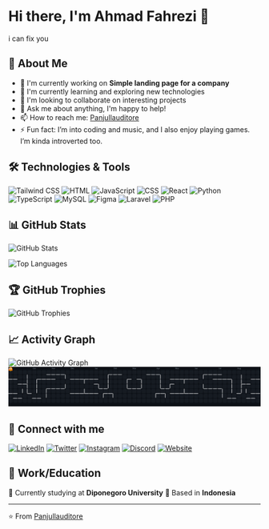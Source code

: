 # Hi there, I'm Ahmad Fahrezi 👋

i can fix you

## 🚀 About Me
- 🔭 I'm currently working on **Simple landing page for a company**
- 🌱 I'm currently learning and exploring new technologies
- 👯 I'm looking to collaborate on interesting projects
- 💬 Ask me about anything, I'm happy to help!
- 📫 How to reach me: [Panjullauditore](https://github.com/Panjullauditore)
- ⚡ Fun fact: I’m into coding and music, and I also enjoy playing games. I’m kinda introverted too.

## 🛠️ Technologies & Tools
![Tailwind CSS](https://img.shields.io/badge/_Tailwind_CSS-333333?style=flat&logo=tailwind-css&logoColor=blue)
![HTML](https://img.shields.io/badge/_HTML-333333?style=flat&logo=html5)
![JavaScript](https://img.shields.io/badge/_JavaScript-333333?style=flat&logo=javascript)
![CSS](https://img.shields.io/badge/_CSS-333333?style=flat&logo=css3)
![React](https://img.shields.io/badge/_React-333333?style=flat&logo=react)
![Python](https://img.shields.io/badge/_Python-333333?style=flat&logo=python)
![TypeScript](https://img.shields.io/badge/_TypeScript-333333?style=flat&logo=typescript)
![MySQL](https://img.shields.io/badge/_MySQL-333333?style=flat&logo=mysql)
![Figma](https://img.shields.io/badge/_Figma-333333?style=flat&logo=figma)
![Laravel](https://img.shields.io/badge/_Laravel-333333?style=flat&logo=laravel)
![PHP](https://img.shields.io/badge/_PHP-333333?style=flat&logo=php)

## 📊 GitHub Stats
![GitHub Stats](https://github-readme-stats.vercel.app/api?username=Panjullauditore&show_icons=true&theme=dark&hide_border=true&bg_color=0D1117&title_color=00FF7F&text_color=ffffff&icon_color=00FF7F)

![Top Languages](https://github-readme-stats.vercel.app/api/top-langs/?username=Panjullauditore&layout=compact&theme=dark&hide_border=true&bg_color=0D1117&title_color=00FF7F&text_color=ffffff)

## 🏆 GitHub Trophies
![GitHub Trophies](https://github-profile-trophy.vercel.app/?username=Panjullauditore&theme=darkhub&no-frame=true&margin-w=15&margin-h=15&column=7)

## 📈 Activity Graph
![GitHub Activity Graph](https://github-readme-activity-graph.vercel.app/graph?username=Panjullauditore&theme=github-compact&hide_border=true&bg_color=0D1117&color=00FF7F&line=00FF7F&point=ffffff)
![Snake Game](https://raw.githubusercontent.com/panjullauditore/panjullauditore/output/pacman-contribution-graph-dark.svg)

## 🤝 Connect with me
[![LinkedIn](https://img.shields.io/badge/-LinkedIn-0077B5?style=for-the-badge&logo=linkedin&logoColor=white)](https://www.linkedin.com/in/ahmadfahrezi7/) [![Twitter](https://img.shields.io/badge/-Twitter-1DA1F2?style=for-the-badge&logo=twitter&logoColor=white)](https://x.com/panjulauditore) [![Instagram](https://img.shields.io/badge/-Instagram-E4405F?style=for-the-badge&logo=instagram&logoColor=white)](https://www.instagram.com/rezzinhere7/) [![Discord](https://img.shields.io/badge/-Discord-5865F2?style=for-the-badge&logo=discord&logoColor=white)](https://discord.com/users/486092112685694976) [![Website](https://img.shields.io/badge/-Website-000000?style=for-the-badge&logo=globe&logoColor=white)](https://www.portofolio.fun/)

## 💼 Work/Education
🏢 Currently studying at **Diponegoro University**
📍 Based in **Indonesia**

---
⭐️ From [Panjullauditore](https://github.com/Panjullauditore)
